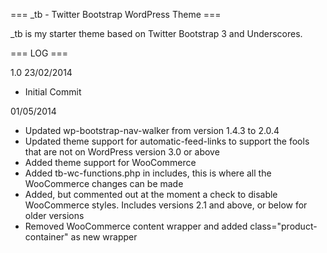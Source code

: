 === _tb - Twitter Bootstrap WordPress Theme ===

_tb is my starter theme based on Twitter Bootstrap 3 and Underscores. 

=== LOG ===

1.0
23/02/2014
- Initial Commit

01/05/2014
- Updated wp-bootstrap-nav-walker from version 1.4.3 to 2.0.4
- Updated theme support for automatic-feed-links to support the fools that are not on WordPress version 3.0 or above
- Added theme support for WooCommerce
- Added tb-wc-functions.php in includes, this is where all the WooCommerce changes can be made
- Added, but commented out at the moment a check to disable WooCommerce styles. Includes versions 2.1 and above, or below for older versions
- Removed WooCommerce content wrapper and added class="product-container" as new wrapper
